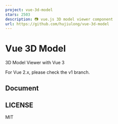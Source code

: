 ```yaml
---
project: vue-3d-model
stars: 2503
description: 📷 vue.js 3D model viewer component
url: https://github.com/hujiulong/vue-3d-model
---
```


Vue 3D Model
============

3D Model Viewer with Vue 3

For Vue 2.x, please check the v1 branch.

Document
--------

LICENSE
-------

MIT
